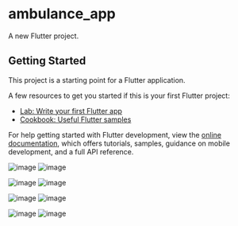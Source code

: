 # ambulance_app

A new Flutter project.

## Getting Started

This project is a starting point for a Flutter application.

A few resources to get you started if this is your first Flutter project:

- [Lab: Write your first Flutter app](https://docs.flutter.dev/get-started/codelab)
- [Cookbook: Useful Flutter samples](https://docs.flutter.dev/cookbook)

For help getting started with Flutter development, view the
[online documentation](https://docs.flutter.dev/), which offers tutorials,
samples, guidance on mobile development, and a full API reference.




![image](https://github.com/user-attachments/assets/9928ffae-6e20-464c-979c-d43a7d644d0d)                    ![image](https://github.com/user-attachments/assets/e323cc23-6dbb-4b0c-a899-78f3cee73403)

![image](https://github.com/user-attachments/assets/f6470cb9-1728-403d-b0d3-a5d0dbf45ca3)                    ![image](https://github.com/user-attachments/assets/65d585f2-943e-41ce-bd1a-838c5bf032cf)

![image](https://github.com/user-attachments/assets/fce7ae43-d8c8-4b9a-8981-6d639b8b69dc)                    ![image](https://github.com/user-attachments/assets/30282bc8-6def-421e-be98-09d3701f556d)

![image](https://github.com/user-attachments/assets/c936c5b3-c366-4334-98f7-6c26599a6ee3)                    ![image](https://github.com/user-attachments/assets/c2805a84-1ad9-482d-b0d2-0b120143e8c6)




